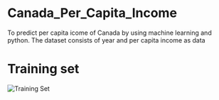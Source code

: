 # Canada_Per_Capita_Income
To predict per capita icome of Canada by using machine learning and python.
The dataset consists of year and per capita income as data
# Training set

![Training Set](https://user-images.githubusercontent.com/58935609/71020141-c28ed780-2121-11ea-888f-c9c9548c99eb.png)
